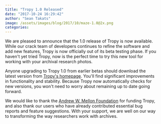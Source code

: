 ```yaml
---
title: "Tropy 1.0 Released"
date: "2017-10-24 16:29:42"
author: "Sean Takats"
image: /assets/images/blog/2017/10/maze-1.0@2x.png
categories:
---
```


We are pleased to announce that the 1.0 release of Tropy is now available. While our crack team of developers continues to refine the software and add new features, Tropy is now officially out of its beta testing phase. If you haven't yet tried Tropy, now is the perfect time to try this new tool for working with your archival research photos.

Anyone upgrading to Tropy 1.0 from earlier betas should download the latest version from [Tropy's homepage](https://tropy.org). You'll find significant improvements in functionality and stability. Because Tropy now automatically checks for new versions, you won't need to worry about remaining up to date going forward.

We would like to thank the [Andrew W. Mellon Foundation](https://mellon.org) for funding Tropy, and also thank our users who have already contributed essential bug reports and feature suggestions. With your support, we are well on our way to transforming the way researchers work with archives.
